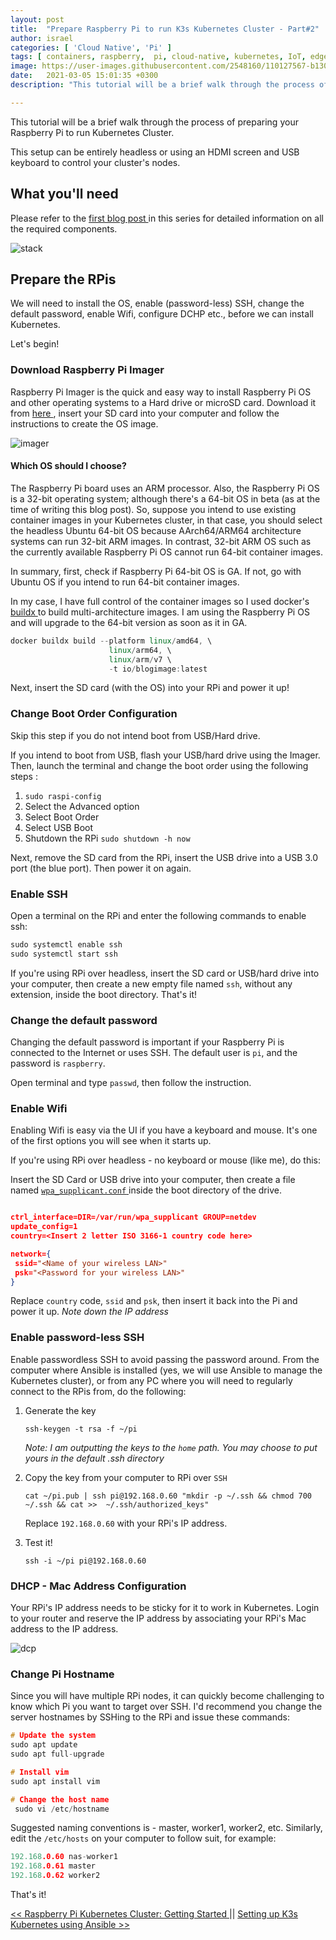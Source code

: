 ```yaml
---
layout: post
title:  "Prepare Raspberry Pi to run K3s Kubernetes Cluster - Part#2"
author: israel
categories: [ 'Cloud Native', 'Pi' ]
tags: [ containers, raspberry,  pi, cloud-native, kubernetes, IoT, edge, k3s ]
image: https://user-images.githubusercontent.com/2548160/110127567-b130fa00-7dbd-11eb-9caa-724d99640c9b.jpg
date:   2021-03-05 15:01:35 +0300
description: "This tutorial will be a brief walk through the process of preparing your Raspberry Pi to run Kubernetes Cluster. This setup can be entirely headless..."

---
```


This tutorial will be a brief walk through the process of preparing your Raspberry Pi to run Kubernetes Cluster.

This setup can be entirely headless or using an HDMI screen and USB keyboard to control your cluster's nodes.

## What you'll need

Please refer to the <a href="https://www.israelo.io/blog/pi-k8s-overview/" target="_blank"> first blog post </a> in this series for detailed information on all the required components.

<p class="aligncenter">
<img alt ="stack" class="lazyimg" src="https://user-images.githubusercontent.com/2548160/107226410-00c81400-6a12-11eb-9dbc-d35b0d69dd17.jpg"/> 
<br>
</p>

## Prepare the RPis

We will need to install the OS, enable (password-less) SSH, change the default password, enable Wifi, configure DCHP etc., before we can install Kubernetes.

Let's begin!

### Download Raspberry Pi Imager

Raspberry Pi Imager is the quick and easy way to install Raspberry Pi OS and other operating systems to a Hard drive or microSD card.
Download it from <a href="https://www.raspberrypi.org/software/" target="_blank"> here </a>, insert your SD card into your computer and follow the instructions to create the OS image.

<p class="aligncenter">
<img alt ="imager" class="lazyimg" src="https://user-images.githubusercontent.com/2548160/110124373-e89da780-7db9-11eb-874f-febabe87b3af.jpg"/> 
<br>
</p>

#### Which OS should I choose?

The Raspberry Pi board uses an ARM processor. Also, the Raspberry Pi OS is a 32-bit operating system; although there's a 64-bit OS in beta (as at the time of writing this blog post). So, suppose you intend to use existing container images in your Kubernetes cluster, in that case, you should select the headless Ubuntu 64-bit OS because AArch64/ARM64 architecture systems can run 32-bit ARM images. In contrast, 32-bit ARM OS such as the currently available Raspberry Pi OS cannot run 64-bit container images.

In summary, first, check if Raspberry Pi 64-bit OS is GA. If not, go with Ubuntu OS if you intend to run 64-bit container images.

In my case, I  have full control of the container images so I used docker's <a href="https://www.docker.com/blog/multi-arch-images/" target="_blank"> buildx </a> to build multi-architecture images. I am using the Raspberry Pi OS and will upgrade to the 64-bit version as soon as it in GA.

```cpp
docker buildx build --platform linux/amd64, \
                      linux/arm64, \
                      linux/arm/v7 \
                      -t io/blogimage:latest
```

Next, insert the SD card (with the OS) into your RPi and power it up!
### Change Boot Order Configuration

Skip this step if you do not intend boot from USB/Hard drive.

If you intend to boot from USB, flash your USB/hard drive using the Imager. Then, launch the terminal and change the boot order using the following steps :

1. ` sudo raspi-config `
2. Select the Advanced option
3. Select Boot Order
4. Select USB Boot
5. Shutdown the RPi  `sudo shutdown -h now`

Next, remove the SD card from the RPi, insert the USB drive into a USB 3.0 port (the blue port). Then power it on again.

### Enable SSH

Open a terminal on the RPi and enter the following commands to enable ssh: 

```cpp
sudo systemctl enable ssh
sudo systemctl start ssh
```

If you're using RPi over headless, insert the SD card or USB/hard drive into your computer, then create a new empty file named `ssh`, without any extension, inside the boot directory. That's it!

### Change the default password

Changing the default password is important if your Raspberry Pi is connected to the Internet or uses SSH. 
The default user is `pi`, and the password is `raspberry`.

Open terminal and type `passwd`, then follow the instruction.

### Enable Wifi 

Enabling Wifi is easy via the UI if you have a keyboard and mouse. It's one of the first options you will see when it starts up.  

If you're using RPi over headless - no keyboard or mouse (like me), do this:

Insert the SD Card or USB drive into your computer, then create a file named <a href="https://www.raspberrypi.org/documentation/configuration/wireless/headless.md" target="_blank"> `wpa_supplicant.conf` </a> inside the boot directory of the drive.

```json

ctrl_interface=DIR=/var/run/wpa_supplicant GROUP=netdev
update_config=1
country=<Insert 2 letter ISO 3166-1 country code here>

network={
 ssid="<Name of your wireless LAN>"
 psk="<Password for your wireless LAN>"
}

```

Replace `country` code, `ssid` and `psk`, then insert it back into the Pi and power it up. *Note down the IP address*

### Enable password-less SSH 

Enable passwordless SSH to avoid passing the password around. 
From the computer where Ansible is installed (yes, we will use Ansible to manage the Kubernetes cluster), or from any PC where you will need to regularly connect to the RPis from, do the following: 

1. Generate the key

   `ssh-keygen -t rsa -f ~/pi`

   *Note: I am outputting the keys to the `home` path. You may choose to put yours in the default .ssh directory*

2. Copy the key from your computer to RPi over `SSH`

    `cat ~/pi.pub | ssh pi@192.168.0.60 "mkdir -p ~/.ssh && chmod 700 ~/.ssh && cat >>  ~/.ssh/authorized_keys"`

    Replace `192.168.0.60` with your RPi's IP address.

3. Test it!

   `ssh -i ~/pi pi@192.168.0.60`

### DHCP - Mac Address Configuration

Your RPi's IP address needs to be sticky for it to work in Kubernetes. 
Login to your router and reserve the IP address by associating your RPi's Mac address to the IP address. 
<p class="aligncenter">
<img alt ="dcp" class="lazyimg" src="https://user-images.githubusercontent.com/2548160/110120573-21874d80-7db5-11eb-80b7-ce5186745919.jpg"/> 
<br>
</p>

### Change Pi Hostname

Since you will have multiple RPi nodes, it can quickly become challenging to know which Pi you want to target over SSH.
I'd recommend you change the server hostnames by SSHing to the RPi and issue these commands: 

```cpp
# Update the system 
sudo apt update 
sudo apt full-upgrade

# Install vim 
sudo apt install vim

# Change the host name 
 sudo vi /etc/hostname
```

Suggested naming conventions is -  master, worker1, worker2, etc. 
Similarly, edit the `/etc/hosts` on your computer to follow suit, for example: 

```cpp
192.168.0.60 nas-worker1
192.168.0.61 master
192.168.0.62 worker2
```

That's it!


<a href="https://www.israelo.io/blog/pi-k8s-overview/" target="_blank"> << Raspberry Pi Kubernetes Cluster: Getting Started </a>  || 
<a href="https://www.israelo.io/blog/pi-k8s-install-k3s/" target="_blank">  Setting up K3s Kubernetes using Ansible >> </a>